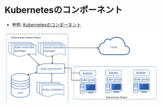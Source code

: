 # Kubernetesのコンポーネント

- 参照: [Kubernetesのコンポーネント](https://kubernetes.io/ja/docs/concepts/overview/components/)

![cluster-image](../images/cluster-image.png)

## 

###